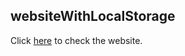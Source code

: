 <h2>websiteWithLocalStorage</h2>

Click <a href="https://uday-2997.github.io/websiteWithLocalStorage/" target="_blank">here</a> to check the website.  

